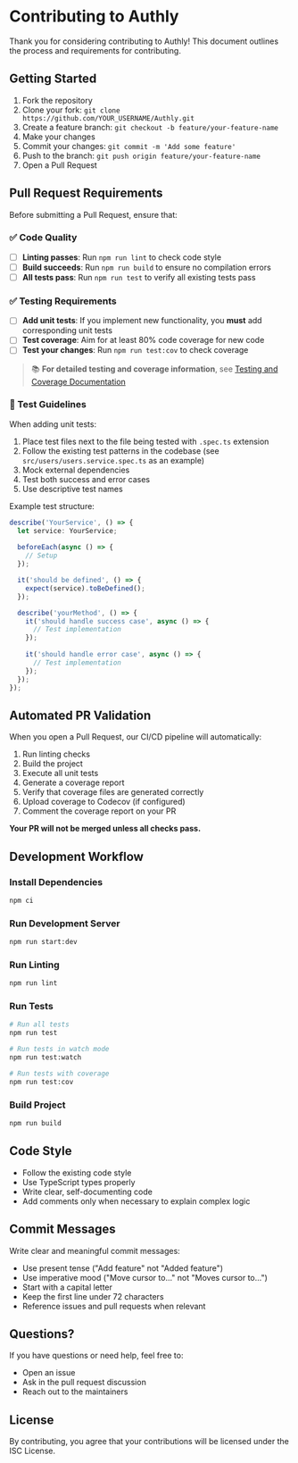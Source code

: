 # Contributing to Authly

Thank you for considering contributing to Authly! This document outlines the process and requirements for contributing.

## Getting Started

1. Fork the repository
2. Clone your fork: `git clone https://github.com/YOUR_USERNAME/Authly.git`
3. Create a feature branch: `git checkout -b feature/your-feature-name`
4. Make your changes
5. Commit your changes: `git commit -m 'Add some feature'`
6. Push to the branch: `git push origin feature/your-feature-name`
7. Open a Pull Request

## Pull Request Requirements

Before submitting a Pull Request, ensure that:

### ✅ Code Quality
- [ ] **Linting passes**: Run `npm run lint` to check code style
- [ ] **Build succeeds**: Run `npm run build` to ensure no compilation errors
- [ ] **All tests pass**: Run `npm run test` to verify all existing tests pass

### ✅ Testing Requirements
- [ ] **Add unit tests**: If you implement new functionality, you **must** add corresponding unit tests
- [ ] **Test coverage**: Aim for at least 80% code coverage for new code
- [ ] **Test your changes**: Run `npm run test:cov` to check coverage

> 📚 **For detailed testing and coverage information**, see [Testing and Coverage Documentation](docs/testing-and-coverage.md)

### 📝 Test Guidelines

When adding unit tests:
1. Place test files next to the file being tested with `.spec.ts` extension
2. Follow the existing test patterns in the codebase (see `src/users/users.service.spec.ts` as an example)
3. Mock external dependencies
4. Test both success and error cases
5. Use descriptive test names

Example test structure:
```typescript
describe('YourService', () => {
  let service: YourService;
  
  beforeEach(async () => {
    // Setup
  });

  it('should be defined', () => {
    expect(service).toBeDefined();
  });

  describe('yourMethod', () => {
    it('should handle success case', async () => {
      // Test implementation
    });
    
    it('should handle error case', async () => {
      // Test implementation
    });
  });
});
```

## Automated PR Validation

When you open a Pull Request, our CI/CD pipeline will automatically:
1. Run linting checks
2. Build the project
3. Execute all unit tests
4. Generate a coverage report
5. Verify that coverage files are generated correctly
6. Upload coverage to Codecov (if configured)
7. Comment the coverage report on your PR

**Your PR will not be merged unless all checks pass.**

## Development Workflow

### Install Dependencies
```bash
npm ci
```

### Run Development Server
```bash
npm run start:dev
```

### Run Linting
```bash
npm run lint
```

### Run Tests
```bash
# Run all tests
npm run test

# Run tests in watch mode
npm run test:watch

# Run tests with coverage
npm run test:cov
```

### Build Project
```bash
npm run build
```

## Code Style

- Follow the existing code style
- Use TypeScript types properly
- Write clear, self-documenting code
- Add comments only when necessary to explain complex logic

## Commit Messages

Write clear and meaningful commit messages:
- Use present tense ("Add feature" not "Added feature")
- Use imperative mood ("Move cursor to..." not "Moves cursor to...")
- Start with a capital letter
- Keep the first line under 72 characters
- Reference issues and pull requests when relevant

## Questions?

If you have questions or need help, feel free to:
- Open an issue
- Ask in the pull request discussion
- Reach out to the maintainers

## License

By contributing, you agree that your contributions will be licensed under the ISC License.
